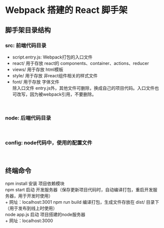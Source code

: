 # Webpack 搭建的 React 脚手架 #

## 脚手架目录结构 ##
### src: 前端代码目录 ###
+ script.entry.js: Webpack打包的入口文件
+ react/ 用于存放 react的 components、container、actions、reducer
+ views/ 用于存放 html模板
+ style/ 用于存放 非react组件相关的样式文件
+ font/ 用于存放 字体文件<br/>
除入口文件 entry.js外，其他文件可删除，换成自己的项目代码。入口文件也可改写，因为被webpack引用，不要删除。<br/>
<br/>
<h3> node: 后端代码目录 </h3>
<br/>
<h3> config: node代码中，使用的配置文件 </h3>
<br/>
<h2> 终端命令 </h3>
npm install 安装 项目依赖模块<br/>
npm start 启动 开发服务器（保存更新项目代码时，自动编译打包，重启开发服务器，用于开发时使用）<br/>
+ 网址：localhost:3001
npm run build 编译打包，生成文件存放在 dist/ 目录下（用于发布到线上时使用）<br/>
node app.js 启动 项目搭建的node服务器<br/>
+ 网址：localhost:3000
